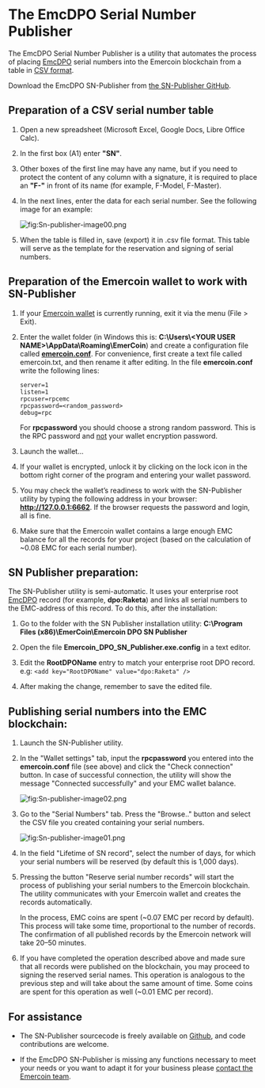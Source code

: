 # The EmcDPO Serial Number Publisher

The EmcDPO Serial Number Publisher is a utility that automates the
process of placing [EmcDPO](EmcDPO_Introduction) serial numbers into the
Emercoin blockchain from a table in [CSV
format](https://en.wikipedia.org/wiki/Comma-separated_values).

Download the EmcDPO SN-Publisher from [the SN-Publisher
GitHub](https://github.com/emercoin/SN-Publisher/tree/master/Distrib).

Preparation of a CSV serial number table
----------------------------------------

1. Open a new spreadsheet (Microsoft Excel, Google Docs, Libre Office
Calc).

2. In the first box (A1) enter **"SN"**.

3. Other boxes of the first line may have any name, but if you need to
protect the content of any column with a signature, it is required to
place an **"F-"** in front of its name (for example, F-Model, F-Master).

4. In the next lines, enter the data for each serial number. See the
following image for an example:

    ![](Sn-publisher-image00.png "fig:Sn-publisher-image00.png")

5. When the table is filled in, save (export) it in .csv file format. This
table will serve as the template for the reservation and signing of
serial numbers.

Preparation of the Emercoin wallet to work with SN-Publisher
------------------------------------------------------------

1. If your [Emercoin wallet](../../Install_Software/Core_Wallets/GUI_wallet) is currently
running, exit it via the menu (File &gt; Exit).

2. Enter the wallet folder (in Windows this is: **C:\\Users\\&lt;YOUR USER
NAME&gt;\\AppData\\Roaming\\EmerCoin**) and create a configuration file
called **[emercoin.conf](../../Running_Emercoin/emercoin.conf)**. For convenience,
first create a text file called emercoin.txt, and then rename it after
editing. In the file **emercoin.conf** write the following lines:

    ```text
    server=1
    listen=1
    rpcuser=rpcemc
    rpcpassword=<random_password>
    debug=rpc
    ```

    For **rpcpassword** you should choose a strong random password. This is the RPC password and <u>not</u> your wallet encryption password.

3. Launch the wallet...

4. If your wallet is encrypted, unlock it by clicking on the lock icon in
the bottom right corner of the program and entering your wallet
password.

5. You may check the wallet’s readiness to work with the SN-Publisher utility by typing the following address in your browser:
**<http://127.0.0.1:6662>**. If the browser requests the password and login, all is fine.

6. Make sure that the Emercoin wallet contains a large enough EMC balance for all the records for your project (based on the calculation of ~0.08 EMC for each serial number).

SN Publisher preparation:
-------------------------
The SN-Publisher utility is semi-automatic. It uses your enterprise root [EmcDPO](EmcDPO_Introduction) record (for example, **dpo:Raketa**) and links all serial numbers to the EMC-address of this record. To do this, after the installation:

1. Go to the folder with the SN Publisher installation utility: **C:\\Program Files (x86)\\EmerCoin\\Emercoin DPO SN Publisher**

2. Open the file **Emercoin\_DPO\_SN\_Publisher.exe.config** in a text editor.

3. Edit the **RootDPOName** entry to match your enterprise root DPO record. e.g: `<add key="RootDPOName" value="dpo:Raketa" />`

4. After making the change, remember to save the edited file.

Publishing serial numbers into the EMC blockchain:
--------------------------------------------------
1. Launch the SN-Publisher utility.

2. In the "Wallet settings" tab, input the **rpcpassword** you entered into
the **emercoin.conf** file (see above) and click the "Check connection"
button. In case of successful connection, the utility will show the
message "Connected successfully" and your EMC wallet balance.

    ![](Sn-publisher-image02.png "fig:Sn-publisher-image02.png")

3. Go to the "Serial Numbers" tab. Press the "Browse.." button and select
the CSV file you created containing your serial numbers.

    ![](Sn-publisher-image01.png "fig:Sn-publisher-image01.png")

4. In the field "Lifetime of SN record", select the number of days, for
which your serial numbers will be reserved (by default this is 1,000
days).

5. Pressing the button "Reserve serial number records" will start the
process of publishing your serial numbers to the Emercoin blockchain.
The utility communicates with your Emercoin wallet and creates the
records automatically.

    In the process, EMC coins are spent (~0.07 EMC per record by default).
This process will take some time, proportional to the number of records.
The confirmation of all published records by the Emercoin network will
take 20–50 minutes.

6. If you have completed the operation described above and made sure that
all records were published on the blockchain, you may proceed to signing
the reserved serial names. This operation is analogous to the previous
step and will take about the same amount of time. Some coins are spent
for this operation as well (~0.01 EMC per record).

For assistance
--------------

* The SN-Publisher sourcecode is freely available on
[Github](https://github.com/emercoin/SN-Publisher), and code
contributions are welcome.

* If the EmcDPO SN-Publisher is missing any functions necessary to meet
your needs or you want to adapt it for your business please [contact the
Emercoin team](http://emercoin.com/contact).
